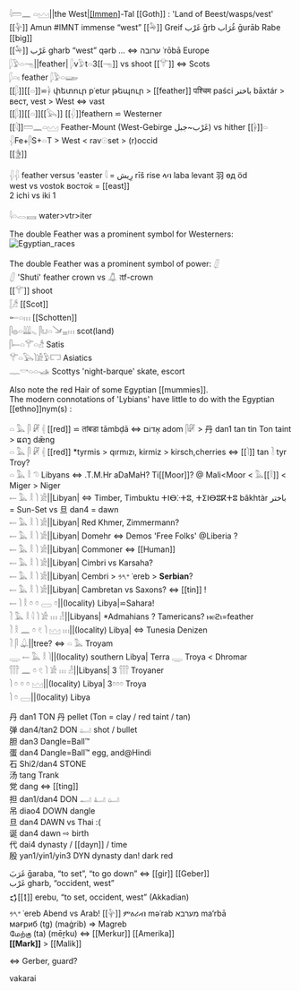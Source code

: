 𓇋𓏠𓈖 𓏏𓈉||the West|[[Immen]](https://dict.leo.org/german-english/Immen)-Tal [[Goth]] : 'Land of Beest/wasps/vest'
[[𓊿]] Amun #IMNT immense “west” 
[[𓅆]] Greif غَرْب ‎ḡrb غُرَاب‎ ḡurāb Rabe [[big]]  
[[𓅆]] غَرْب‎ gharb “west” qərb ... ⇔  ערובה‎ ʿrōbā Europe  
𓆄𓅱𓏏𓁸||feather| 𓆄v𓅱t𓏏3[[𓁸]] vs shoot [[𓄝]] ⇔ Scots  
𓆄𓏏𓏤 feather 𓆄𓅱𓏏𓆃  
[[𓆄]][[𓏏]]⋍𓋀 փետուր pʿetur թեպուր >  [[feather]] पश्चिम paści باختر‎ bāxtár > вест, vest > West ⇔ vast  
[[𓆄]][[𓏏]][[𓅂]]  [[𓆅]]feathern ⋍ Westerner  
[[𓇋]]𓏠𓈖𓏏𓈉 Feather-Mount (West-Gebirge جبل‎~غَرْب‎) vs hither
[[𓋀]]𓏏 𓆅Fe+𓋴S+𓏏T > West < rav𓇳set > (r)occid  
[[𓋅]] 

𓆅𓆅 feather versus 'easter 𓇋 = رِيش‎ rīš rise ላባ laba levant 羽 өд öd  
west vs vostok восто́к = [[east]]  
2 ichi vs iki 1

𓇋𓏏𓂋𓈘 water>vtr>iter  

The double Feather was a prominent symbol for Westerners:  
![Egyptian_races](https://user-images.githubusercontent.com/516118/57413658-84712300-71e4-11e9-9abf-aa2ace4098ac.jpg)

The double Feather was a prominent symbol of power: 𓋛  
𓋛 'Shuti' feather crown vs 𓋚 ꜣtf-crown  
[[𓄝]] shoot  
𓐮𓀲 [[Scot]]  
𓄡𓏏𓏥 [[Schotten]]  
𓋴𓐍𓏏𓇏𓈅   𓋴𓂓𓏏𓍁𓈇𓏥  scot(land)  
𓋴𓍿𓏏𓄝𓏏𓀲 Satis  
𓄝𓏏𓅂𓌙𓀀𓅱𓉐 Asiatics  
𓊃𓎡𓏏𓏏𓊛 Scottys 'night-barque' skate, escort  


Also note the red Hair of some Egyptian [[mummies]].  
The modern connotations of 'Lybians' have little to do with the Egyptian [[ethno]]nym(s) :  

𓏏 𓅓 𓋴 𓏞 𓏜 [[red]] ⋍ तांबडा tāmbḍā ⇔ אָדוֹם‎ adom 𓋴𓏞 > 丹 dan1 tan tin Ton taint > ແດງ dǣng  
𓏏 𓅓 𓋴 𓏞 𓏜 [[red]] *tyrmis > qırmızı, kirmiz > kirsch,cherries ⇔ [[𓌙]] tan 𓍘 tyr Troy?  
𓏏 𓅓 𓎛 𓌆 Libyans ⇔  .T.M.Hr  aDaMaH? Ti[[Moor]]?  @ Mali<Moor < 𓅓[[𓎛]] < Miger > Niger  
𓍿 𓅓 𓎛 𓌙 𓀀||Libyan| ⇔ Timber, Timbuktu ⵜⵏⴱⴾⵜⵓ, ⵜⵉⵏⴱⵓⴽⵜⵓ bâkhtàr باختر = Sun-Set vs 旦 dan4 = dawn  
𓍿 𓅓 𓎛 𓌙 𓀀||Libyan| Red Khmer, Zimmermann?  
𓍿 𓅓 𓎛 𓌙 𓀀||Libyan| Domehr ⇔ Demos 'Free Folks' @Liberia ?  
𓍿 𓅓 𓎛 𓌙 𓀀||Libyan| Commoner ⇔ [[Human]]  
𓍿 𓅓 𓎛 𓌙 𓀀||Libyan| Cimbri vs Karsaha?  
𓍿 𓅓 𓎛 𓌙 𓀀||Libyan| Cembri > 𐤏𐤓𐤁‎ ʿereb > **Serbian**?  
𓍿 𓅓 𓎛 𓌙 𓀀||Libyan| Cambretan vs Saxons? ⇔ [[tin]] !  
𓍿 𓌙 𓎛 𓏌 𓏌 𓈀 𓏌||(locality) Libya|⋍Sahara!  
𓍘 𓅓 𓎛 𓇋 𓌙 𓀀 𓏥 𓁐||Libyans| *Admahians ? Tamericans? ⲙⲉϩⲓ=feather  
𓍘 𓎛 𓈖 𓏌 𓏲 𓌙 𓈉 𓏥||(locality) Libya| ⇔ Tunesia Denizen  
𓍘 𓋴 𓆮||tree? ⇔ 𓏏 𓅓 Troyam  
𓇾 𓍿 𓅓 𓎛 𓌙||(locality) southern Libya| Terra 𓇾 Troya < Dhromar  
𓋣 𓈖 𓏌 𓏲 𓌙 𓀀 𓏥 𓁐||Libyans| 3 𓋣 Troyaner  
𓌙 𓏌 𓏌 𓏌 𓈉||(locality) Libya| 3𓏌𓏌𓏌 Troya  
𓌙 𓏌 𓈀||(locality) Libya  

丹	dan1	TON 丹 pellet (Ton = clay / red taint / tan)  
弹 dan4/tan2 DON 𓂟	shot / bullet  
胆	dan3	Dangle=Ball™  
蛋	dan4	Dangle=Ball™	egg, and@Hindi  
石	Shi2/dan4	STONE  
汤      tang	 Trank  
党	dang ⇔ [[ting]]  
担	dan1/dan4	DON 𓂝 𓂞 𓂟  
吊	diao4	DOWN dangle  
旦	dan4	DAWN vs Thai :(  
诞	dan4    dawn ⇨ birth  
代	dai4    dynasty / [[dayn]] / time  
殷	yan1/yin1/yin3	DYN dynasty dan!	dark red  

غَرَبَ‎ ḡaraba, “to set”, “to go down” ⇔ [[gir]] [[Geber]]  
غَرْب‎ gharb, “occident, west”  
𒌓[[𒋙]] erebu, “to set, occident, west” (Akkadian)  
𐤏𐤓𐤁‎ ʿereb Abend vs Arab! 
[[𓊿]] ምዕራብ məʿrab מערבא‎ ma‘rbā  
мағриб (tg) (maġrib) => Magreb  
மேற்கு (ta) (mēṟku) ⇔ [[Merkur]] [[Amerika]]  
**[[Mark]]** > [[Malik]]  


⇔ Gerber, guard?  

vakarai  